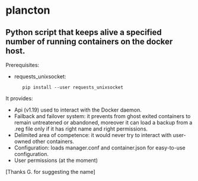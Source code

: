 # plancton

## Python script that keeps alive a specified number of running containers on the docker host.

Prerequisites:
  * requests_unixsocket:

           pip install --user requests_unixsocket


It provides:
  * Api (v1.19) used to interact with the Docker daemon.
  * Failback and failover system: it prevents from ghost exited containers to remain untreatened or abandoned, moreover it can      load a backup from a .reg file only if it has right name and right permissions.
  * Delimited area of competence: it would never try to interact with user-owned other containers.
  * Configuration: loads manager.conf and container.json for easy-to-use configuration.
  * User permissions (at the moment)



[Thanks G. for suggesting the name]
